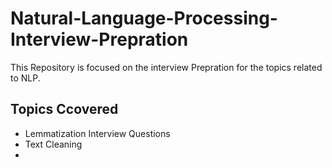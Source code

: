 # Natural-Language-Processing-Interview-Prepration

This Repository is focused on the interview Prepration for the topics related to NLP.

## Topics Ccovered
- Lemmatization Interview Questions
- Text Cleaning
- 

